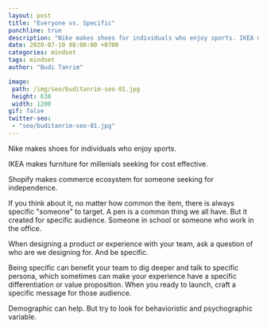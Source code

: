 ```yaml
---
layout: post
title: "Everyone vs. Specific"
punchline: true
description: "Nike makes shoes for individuals who enjoy sports. IKEA makes furniture for millenials seeking for cost effective. Shopify makes commerce ecosystem for someone seeking for independence."
date: 2020-07-10 08:00:00 +0700
categories: mindset
tags: mindset
author: "Budi Tanrim"

image:
 path: /img/seo/buditanrim-seo-01.jpg
 height: 630
 width: 1200
gif: false
twitter-seo: 
 - "seo/buditanrim-seo-01.jpg"
---
```


Nike makes shoes for individuals who enjoy sports.

IKEA makes furniture for millenials seeking for cost effective.

Shopify makes commerce ecosystem for someone seeking for independence.

If you think about it, no matter how common the item, there is always specific "someone" to target. A pen is a common thing we all have. But it created for specific audience. Someone in school or someone who work in the office. 

When designing a product or experience with your team, ask a question of who are we designing for. And be specific.

Being specific can benefit your team to dig deeper and talk to specific persona, which sometimes can make your experience have a specific differentiation or value proposition. When you ready to launch, craft a specific message for those audience.

Demographic can help. But try to look for behavioristic and psychographic variable.
